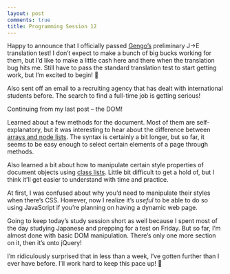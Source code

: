 ```yaml
---
layout: post
comments: true
title: Programming Session 12
---
```

 
Happy to announce that I officially passed [Gengo’s](https://gengo.com/) preliminary J->E translation test! I don’t expect to make a bunch of big bucks working for them, but I’d like to make a little cash here and there when the translation bug hits me. Still have to pass the standard translation test to start getting work, but I’m excited to begin! 🙂

Also sent off an email to a recruiting agency that has dealt with international students before. The search to find a full-time job is getting serious!

Continuing from my last post – the DOM!

Learned about a few methods for the document. Most of them are self-explanatory, but it was interesting to hear about the difference between [arrays and node lists](http://www.nfriedly.com/techblog/2009/06/advanced-javascript-objects-arrays-and-array-like-objects/). The syntax is certainly a bit longer, but so far, it seems to be easy enough to select certain elements of a page through methods.

Also learned a bit about how to manipulate certain style properties of document objects using [class lists](http://mdn.beonex.com/en/DOM/element.classList.html). Little bit difficult to get a hold of, but I think it’ll get easier to understand with time and practice.

At first, I was confused about why you’d need to manipulate their styles when there’s CSS. However, now I realize it’s *useful* to be able to do so using JavaScript if you’re planning on having a dynamic web page.

Going to keep today’s study session short as well because I spent most of the day studying Japanese and prepping for a test on Friday. But so far, I’m almost done with basic DOM manipulation. There’s only one more section on it, then it’s onto jQuery!

I’m ridiculously surprised that in less than a week, I’ve gotten further than I ever have before. I’ll work hard to keep this pace up! 🙂